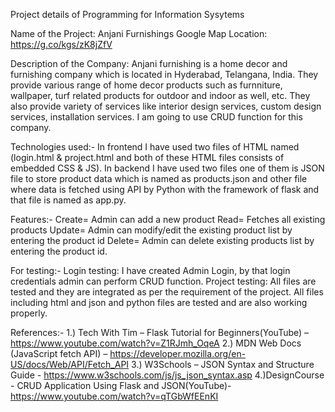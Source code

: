 Project details of Programming for Information Sysytems

Name of the Project: Anjani Furnishings
Google Map Location: https://g.co/kgs/zK8jZfV


Description of the Company: Anjani furnishing is a home decor and furnishing company which is located in Hyderabad, Telangana, India. They provide various range of home decor products such as furnniture, wallpaper, turf related products for outdoor and indoor as well, etc. They also provide variety of services like interior design services, custom design services, installation services. I am going to use CRUD function for this company.


Technologies used:-
In frontend I have used two files of HTML named (login.html & project.html and both of these HTML files consists of embedded CSS & JS).
In backend I have used  two files one of them is JSON file to store product data which is named as products.json and other file where data is fetched using API by Python with the framework of flask and that file is named as app.py.


Features:-
     Create= Admin can add a new product
     Read= Fetches all existing products
     Update= Admin can modify/edit the existing product list by entering the product id
     Delete= Admin can delete existing products list by entering the product id.


For testing:- 
  Login testing: I have created Admin Login, by that login credentials admin can perform CRUD function. 
  Project testing: All files are tested and they are integrated as per the requirement of the project. All files including html and json and python files are tested and are also working properly.

References:-
1.) Tech With Tim – Flask Tutorial for Beginners(YouTube) – https://www.youtube.com/watch?v=Z1RJmh_OqeA
2.) MDN Web Docs (JavaScript fetch API) – https://developer.mozilla.org/en-US/docs/Web/API/Fetch_API
3.) W3Schools – JSON Syntax and Structure Guide - https://www.w3schools.com/js/js_json_syntax.asp
4.)DesignCourse - CRUD Application Using Flask and JSON(YouTube)-  https://www.youtube.com/watch?v=qTGbWfEEnKI 
 

